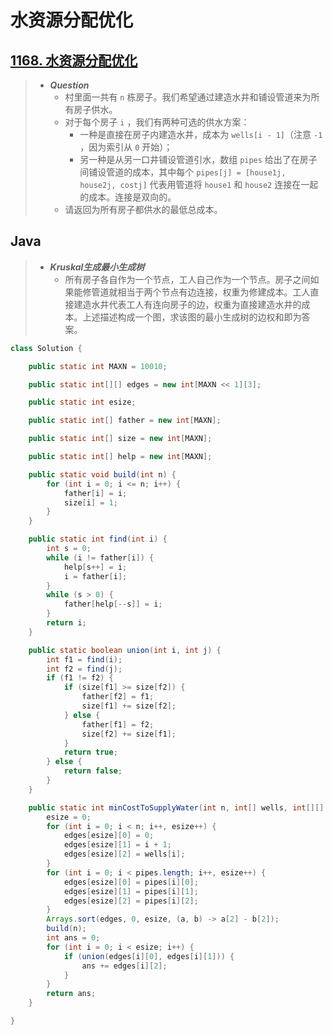 # 水资源分配优化

## [1168. 水资源分配优化](https://leetcode.cn/problems/optimize-water-distribution-in-a-village/)

> - ***Question***
>   - 村里面一共有 `n` 栋房子。我们希望通过建造水井和铺设管道来为所有房子供水。
>   - 对于每个房子 `i` ，我们有两种可选的供水方案：
>     - 一种是直接在房子内建造水井，成本为 `wells[i - 1]`（注意 `-1` ，因为索引从 `0` 开始）；
>     - 另一种是从另一口井铺设管道引水，数组 `pipes` 给出了在房子间铺设管道的成本，其中每个 `pipes[j] = [house1j, house2j, costj]` 代表用管道将 `house1` 和 `house2` 连接在一起的成本。连接是双向的。
>   - 请返回为所有房子都供水的最低总成本。

## Java

> - ***Kruskal生成最小生成树***
>   - 所有房子各自作为一个节点，工人自己作为一个节点。房子之间如果能修管道就相当于两个节点有边连接，权重为修建成本。工人直接建造水井代表工人有连向房子的边，权重为直接建造水井的成本。上述描述构成一个图，求该图的最小生成树的边权和即为答案。

```java
class Solution {

    public static int MAXN = 10010;

    public static int[][] edges = new int[MAXN << 1][3];

    public static int esize;

    public static int[] father = new int[MAXN];

    public static int[] size = new int[MAXN];

    public static int[] help = new int[MAXN];

    public static void build(int n) {
        for (int i = 0; i <= n; i++) {
            father[i] = i;
            size[i] = 1;
        }
    }

    public static int find(int i) {
        int s = 0;
        while (i != father[i]) {
            help[s++] = i;
            i = father[i];
        }
        while (s > 0) {
            father[help[--s]] = i;
        }
        return i;
    }

    public static boolean union(int i, int j) {
        int f1 = find(i);
        int f2 = find(j);
        if (f1 != f2) {
            if (size[f1] >= size[f2]) {
                father[f2] = f1;
                size[f1] += size[f2];
            } else {
                father[f1] = f2;
                size[f2] += size[f1];
            }
            return true;
        } else {
            return false;
        }
    }

    public static int minCostToSupplyWater(int n, int[] wells, int[][] pipes) {
        esize = 0;
        for (int i = 0; i < n; i++, esize++) {
            edges[esize][0] = 0;
            edges[esize][1] = i + 1;
            edges[esize][2] = wells[i];
        }
        for (int i = 0; i < pipes.length; i++, esize++) {
            edges[esize][0] = pipes[i][0];
            edges[esize][1] = pipes[i][1];
            edges[esize][2] = pipes[i][2];
        }
        Arrays.sort(edges, 0, esize, (a, b) -> a[2] - b[2]);
        build(n);
        int ans = 0;
        for (int i = 0; i < esize; i++) {
            if (union(edges[i][0], edges[i][1])) {
                ans += edges[i][2];
            }
        }
        return ans;
    }

}
```
